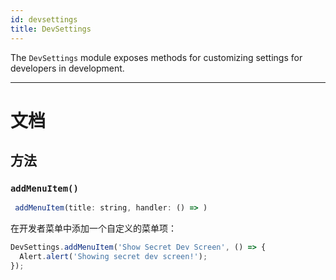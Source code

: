 ```yaml
---
id: devsettings
title: DevSettings
---
```


The `DevSettings` module exposes methods for customizing settings for developers in development.

---

# 文档

## 方法

### `addMenuItem()`

```jsx
 addMenuItem(title: string, handler: () => )
```

在开发者菜单中添加一个自定义的菜单项：

```jsx
DevSettings.addMenuItem('Show Secret Dev Screen', () => {
  Alert.alert('Showing secret dev screen!');
});
```